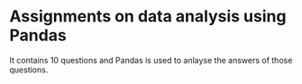 # Assignments on data analysis using Pandas
It contains 10 questions and Pandas is used to anlayse the answers of those questions.
